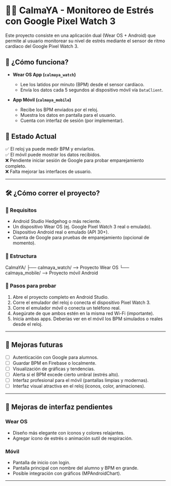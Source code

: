# 🧘‍♀️ CalmaYA - Monitoreo de Estrés con Google Pixel Watch 3

Este proyecto consiste en una aplicación dual (Wear OS + Android) que permite al usuario monitorear su nivel de estrés mediante el sensor de ritmo cardíaco del Google Pixel Watch 3.

## 📲 ¿Cómo funciona?

- **Wear OS App (`calmaya_watch`)**
  - Lee los latidos por minuto (BPM) desde el sensor cardíaco.
  - Envía los datos cada 5 segundos al dispositivo móvil vía `DataClient`.

- **App Móvil (`calmaya_mobile`)**
  - Recibe los BPM enviados por el reloj.
  - Muestra los datos en pantalla para el usuario.
  - Cuenta con interfaz de sesión (por implementar).

## 🚀 Estado Actual

✅ El reloj ya puede medir BPM y enviarlos.  
✅ El móvil puede mostrar los datos recibidos.  
❌ Pendiente iniciar sesión de Google para probar emparejamiento completo.  
❌ Falta mejorar las interfaces de usuario.  

---

## 🛠️ ¿Cómo correr el proyecto?

### 🔗 Requisitos
- Android Studio Hedgehog o más reciente.
- Un dispositivo Wear OS (ej. Google Pixel Watch 3 real o emulado).
- Dispositivo Android real o emulado (API 30+).
- Cuenta de Google para pruebas de emparejamiento (opcional de momento).

### 📁 Estructura
CalmaYA/
├── calmaya_watch/ --> Proyecto Wear OS
└── calmaya_mobile/ --> Proyecto móvil Android


### 🧪 Pasos para probar

1. Abre el proyecto completo en Android Studio.
2. Corre el emulador del reloj o conecta el dispositivo Pixel Watch 3.
3. Corre el emulador móvil o conecta un teléfono real.
4. Asegúrate de que ambos estén en la misma red Wi-Fi (importante).
5. Inicia ambas apps. Deberías ver en el móvil los BPM simulados o reales desde el reloj.

---

## 📌 Mejoras futuras

- [ ] Autenticación con Google para alumnos.
- [ ] Guardar BPM en Firebase o localmente.
- [ ] Visualización de gráficas y tendencias.
- [ ] Alerta si el BPM excede cierto umbral (estrés alto).
- [ ] Interfaz profesional para el móvil (pantallas limpias y modernas).
- [ ] Interfaz visual atractiva en el reloj (iconos, color, animaciones).

---

## 🎨 Mejoras de interfaz pendientes

### Wear OS
- Diseño más elegante con íconos y colores relajantes.
- Agregar ícono de estrés o animación sutil de respiración.

### Móvil
- Pantalla de inicio con login.
- Pantalla principal con nombre del alumno y BPM en grande.
- Posible integración con gráficos (MPAndroidChart).

---
